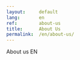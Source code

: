 ```yaml
---
layout:     default
lang:       en
ref:        about-us
title:      About Us
permalink:  /en/about-us/
---
```


About us EN

